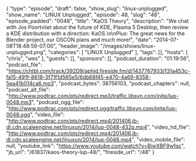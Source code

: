 {
  "type": "episode",
  "draft": false,
  "show_slug": "linux-unplugged",
  "show_name": "LINUX Unplugged",
  "episode": 48,
  "slug": "48",
  "episode_padded": "0048",
  "title": "KaOS Theory",
  "description": "We chat with Jos Poortvliet about the future of KDE, Plasma 5 Desktop, then review a KDE distribution with a direction: KaOS.\n\nPlus: The great news for the Blender project, our OSCON plans and much more!",
  "date": "2014-07-08T18:48:59-07:00",
  "header_image": "/images/shows/linux-unplugged.png",
  "categories": [
    "LINUX Unplugged"
  ],
  "tags": [],
  "hosts": [
    "chris",
    "wes"
  ],
  "guests": [],
  "sponsors": [],
  "podcast_duration": "01:19:56",
  "podcast_file": "https://chtbl.com/track/392D9/aphid.fireside.fm/d/1437767933/f31a453c-fa15-491f-8618-3f71f1d565e5/6db68f45-e470-4a69-8358-5ea41b014ca6.mp3",
  "podcast_bytes": 38756103,
  "podcast_chapters": null,
  "podcast_alt_file": "http://www.podtrac.com/pts/redirect.mp3/traffic.libsyn.com/jnite/lup-0048.mp3",
  "podcast_ogg_file": "http://www.podtrac.com/pts/redirect.ogg/traffic.libsyn.com/jnite/lup-0048.ogg",
  "video_file": "http://www.podtrac.com/pts/redirect.mp4/201406.jb-dl.cdn.scaleengine.net/linuxun/2014/lup-0048-432p.mp4",
  "video_hd_file": "http://www.podtrac.com/pts/redirect.mp4/201406.jb-dl.cdn.scaleengine.net/linuxun/2014/lup-0048.mp4",
  "video_mobile_file": null,
  "youtube_link": "https://www.youtube.com/watch?v=BiwXBF9wfqc",
  "jb_url": "/61837/kaos-theory-lup-48/",
  "fireside_url": "/48"
}

